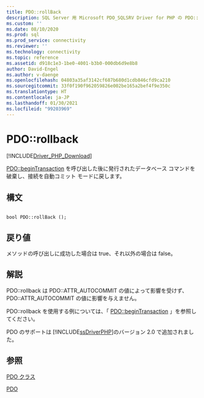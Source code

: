 ```yaml
---
title: PDO::rollBack
description: SQL Server 用 Microsoft PDO_SQLSRV Driver for PHP の PDO::rollBack 関数の API リファレンス。
ms.custom: ''
ms.date: 08/10/2020
ms.prod: sql
ms.prod_service: connectivity
ms.reviewer: ''
ms.technology: connectivity
ms.topic: reference
ms.assetid: d918c1e3-1be0-4001-b3b0-000db6d9e8b8
author: David-Engel
ms.author: v-daenge
ms.openlocfilehash: 04803a35af3142cf687b680d1cdb846cfd9ca210
ms.sourcegitcommit: 33f0f190f962059826e002be165a2bef4f9e350c
ms.translationtype: HT
ms.contentlocale: ja-JP
ms.lasthandoff: 01/30/2021
ms.locfileid: "99203969"
---
```

# <a name="pdorollback"></a>PDO::rollback
[!INCLUDE[Driver_PHP_Download](../../includes/driver_php_download.md)]

[PDO::beginTransaction](../../connect/php/pdo-begintransaction.md) を呼び出した後に発行されたデータベース コマンドを破棄し、接続を自動コミット モードに戻します。  
  
## <a name="syntax"></a>構文  
  
```  
  
bool PDO::rollBack ();  
```  
  
## <a name="return-value"></a>戻り値  
メソッドの呼び出しに成功した場合は true、それ以外の場合は false。  
  
## <a name="remarks"></a>解説  
PDO::rollback は PDO::ATTR_AUTOCOMMIT の値によって影響を受けず、PDO::ATTR_AUTOCOMMIT の値に影響を与えません。  
  
PDO::rollback を使用する例については、「 [PDO::beginTransaction](../../connect/php/pdo-begintransaction.md) 」を参照してください。  
  
PDO のサポートは [!INCLUDE[ssDriverPHP](../../includes/ssdriverphp_md.md)]のバージョン 2.0 で追加されました。  
  
## <a name="see-also"></a>参照  
[PDO クラス](../../connect/php/pdo-class.md)

[PDO](https://php.net/manual/book.pdo.php)  
  
